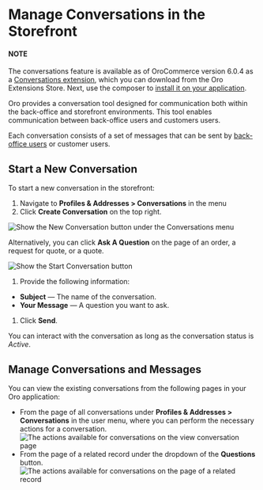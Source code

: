 <a id="storefront-guide-conversations"></a>

# Manage Conversations in the Storefront

#### NOTE
The conversations feature is available as of OroCommerce version 6.0.4 as a <a href="https://extensions.oroinc.com/orocommerce/extension/oro-conversations/" target="_blank">Conversations extension</a>, which you can download from the Oro Extensions Store. Next, use the composer to [install it on your application](../../../backend/extension/install-extension.md#cookbook-extensions-composer).

Oro provides a conversation tool designed for communication both within the back-office and storefront environments. This tool enables communication between back-office users and customers users.

Each conversation consists of a set of messages that can be sent by [back-office users](../../back-office/activities/conversations/index.md#doc-activities-conversations) or customer users.

## Start a New Conversation

To start a new conversation in the storefront:

1. Navigate to **Profiles & Addresses > Conversations** in the menu
2. Click **Create Conversation** on the top right.

![Show the New Conversation button under the Conversations menu](user/img/storefront/conversation/new_conversation.png)

Alternatively, you can click **Ask A Question** on the page of an order, a request for quote, or a quote.

![Show the Start Conversation button](user/img/storefront/conversation/ask_a_question.png)
1. Provide the following information:

* **Subject** — The name of the conversation.
* **Your Message** — A question you want to ask.

1. Click **Send**.

You can interact with the conversation as long as the conversation status is *Active*.

<a id="storefront-guide-conversations-manage"></a>

## Manage Conversations and Messages

You can view the existing conversations from the following pages in your Oro application:

* From the page of all conversations under **Profiles & Addresses > Conversations** in the user menu, where you can perform the necessary actions for a conversation.
  ![The actions available for conversations on the view conversation page](user/img/storefront/conversation/ConversationViewPage.png)
* From the page of a related record under the dropdown of the **Questions** button.
  ![The actions available for conversations on the page of a related record](user/img/storefront/conversation/ConversationRelatedRecord.png)

<!-- A -->
<!-- B -->
<!-- C -->
<!-- D -->
<!-- E -->
<!-- F -->
<!-- G -->
<!-- H -->
<!-- I -->
<!-- L -->
<!-- M -->
<!-- P -->
<!-- R -->
<!-- S -->
<!-- T -->
<!-- U -->
<!-- Z -->
